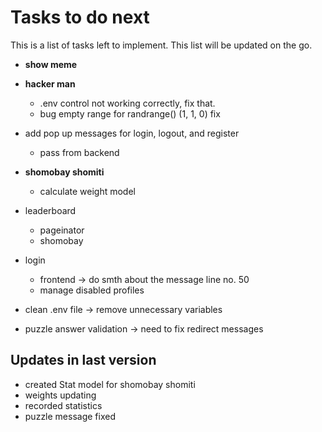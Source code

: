# Tasks to do next

This is a list of tasks left to implement. This list will be updated on the go.

* **show meme** 
* **hacker man** 
    * .env control not working correctly, fix that.
    * bug empty range for randrange() (1, 1, 0) fix

* add pop up messages for login, logout, and register 
    * pass from backend
* **shomobay shomiti**
    * calculate weight model
    
* leaderboard 
    * pageinator
    * shomobay

* login 
    * frontend -> do smth about the message line no. 50
    * manage disabled profiles 
        
     
* clean .env file -> remove unnecessary variables
* puzzle answer validation -> need to fix redirect messages
    

## Updates in last version
* created Stat model for shomobay shomiti
* weights updating
* recorded statistics
* puzzle message fixed

